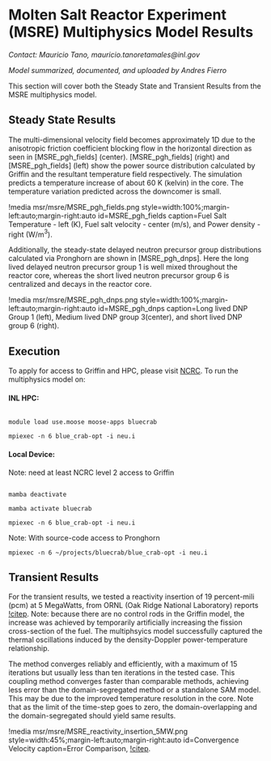 # Molten Salt Reactor Experiment (MSRE) Multiphysics Model Results

*Contact: Mauricio Tano, mauricio.tanoretamales\@inl.gov*

*Model summarized, documented, and uploaded by Andres Fierro*

This section will cover both the Steady State and Transient Results from the MSRE multiphysics model.

## Steady State Results

The multi-dimensional velocity field becomes approximately 1D due to the anisotropic friction coefficient blocking flow in the horizontal direction as seen in [MSRE_pgh_fields] (center). [MSRE_pgh_fields] (right) and [MSRE_pgh_fields] (left) show the power source distribution calculated by Griffin and the resultant temperature field respectively. The simulation predicts a temperature increase of about 60 K (kelvin) in the core. The temperature variation predicted across the downcomer is small.

!media msr/msre/MSRE_pgh_fields.png
       style=width:100%;margin-left:auto;margin-right:auto
       id=MSRE_pgh_fields
       caption=Fuel Salt Temperature - left (K), Fuel salt velocity - center (m/s), and Power density - right (W/m$^3$).

Additionally, the steady-state delayed neutron precursor group distributions calculated via Pronghorn are shown in [MSRE_pgh_dnps]. Here the long lived delayed neutron precursor group 1 is well mixed throughout the reactor core, whereas the short lived neutron precursor group 6 is centralized and decays in the reactor core.

!media msr/msre/MSRE_pgh_dnps.png
       style=width:100%;margin-left:auto;margin-right:auto
       id=MSRE_pgh_dnps
       caption=Long lived DNP Group 1 (left), Medium lived DNP group 3(center), and short lived DNP group 6 (right).


## Execution

To apply for access to Griffin and HPC, please visit [NCRC](https://ncrcaims.inl.gov/).
To run the multiphysics model on:

#### INL HPC:


```language=Bash

module load use.moose moose-apps bluecrab

mpiexec -n 6 blue_crab-opt -i neu.i
```

#### Local Device:

Note: need at least NCRC level 2 access to Griffin

```language=Bash

mamba deactivate

mamba activate bluecrab

mpiexec -n 6 blue_crab-opt -i neu.i
```

Note: With source-code access to Pronghorn

```language=Bash
mpiexec -n 6 ~/projects/bluecrab/blue_crab-opt -i neu.i

```


## Transient Results

For the transient results, we tested a reactivity insertion of 19 percent-mili (pcm) at 5 MegaWatts, from ORNL (Oak Ridge National Laboratory) reports [!citep](steffy1970). Note: because there are no control rods in the Griffin model, the increase was achieved by temporarily artificially increasing the fission cross-section of the fuel. The multiphsyics model successfully captured the thermal oscillations induced by the density-Doppler power-temperature relationship.

The method converges reliably and efficiently, with a maximum of 15 iterations but usually less than ten iterations in the tested case. This coupling method converges faster than comparable methods, achieving less error than the domain-segregated method or a standalone SAM model. This may be due to the improved temperature resolution in the core. Note that as the limit of the time-step goes to zero, the domain-overlapping and the domain-segregated should yield same results.

!media msr/msre/MSRE_reactivity_insertion_5MW.png
       style=width:45%;margin-left:auto;margin-right:auto
       id=Convergence Velocity
       caption=Error Comparison, [!citep](Mau23).
